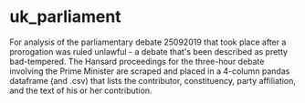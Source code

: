 # uk_parliament
For analysis of the parliamentary debate 25092019 that took place after a prorogation was ruled unlawful - a debate that's been described as pretty bad-tempered. The Hansard proceedings for the three-hour debate involving the Prime Minister are scraped and placed in a 4-column pandas dataframe (and .csv) that lists the contributor, constituency, party affiliation, and the text of his or her contribution.

